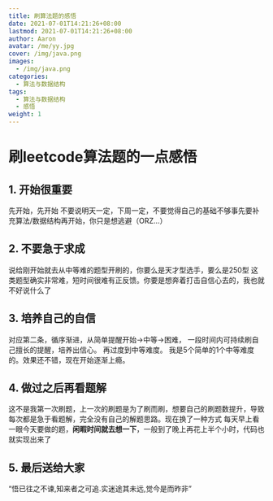 ```yaml
---
title: 刷算法题的感悟
date: 2021-07-01T14:21:26+08:00
lastmod: 2021-07-01T14:21:26+08:00
author: Aaron
avatar: /me/yy.jpg
cover: /img/java.png
images:
  - /img/java.png
categories:
  - 算法与数据结构
tags:
  - 算法与数据结构
  - 感悟
weight: 1
---
```


# 刷leetcode算法题的一点感悟

## 1. 开始很重要

  先开始，先开始 
  不要说明天一定，下周一定，不要觉得自己的基础不够事先要补充算法/数据结构再开始，你只是想逃避（ORZ...）

## 2. 不要急于求成

  说给刚开始就去从中等难的题型开刷的，你要么是天才型选手，要么是250型 这类题型确实非常难，短时间很难有正反馈。你要是想奔着打击自信心去的，我也就不好说什么了

## 3. 培养自己的自信

  对应第二条，循序渐进，从简单提醒开始->中等->困难， 一段时间内可持续刷自己擅长的提醒，培养出信心。 再过度到中等难度。 我是5个简单的1个中等难度的。效果还不错，现在开始逐渐上瘾。

## 4. 做过之后再看题解

  这不是我第一次刷题，上一次的刷题是为了刷而刷，想要自己的刷题数提升，导致每次都是急于看题解，完全没有自己的解题思路。现在换了一种方式 每天早上看一眼今天要做的题，**闲暇时间就去想一下**，一般到了晚上再花上半个小时，代码也就实现出来了

## 5. 最后送给大家
“悟已往之不谏,知来者之可追.实迷途其未远,觉今是而昨非”

